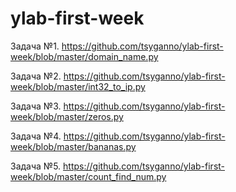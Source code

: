 # ylab-first-week

Задача №1. https://github.com/tsyganno/ylab-first-week/blob/master/domain_name.py

Задача №2. https://github.com/tsyganno/ylab-first-week/blob/master/int32_to_ip.py

Задача №3. https://github.com/tsyganno/ylab-first-week/blob/master/zeros.py

Задача №4. https://github.com/tsyganno/ylab-first-week/blob/master/bananas.py

Задача №5. https://github.com/tsyganno/ylab-first-week/blob/master/count_find_num.py
